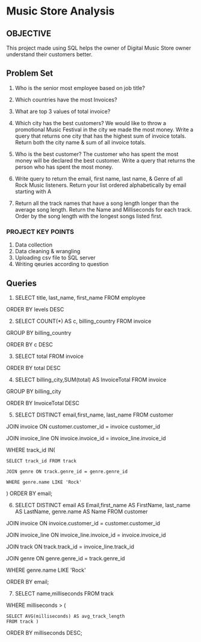 


# Music Store Analysis


## OBJECTIVE

This project made using SQL  helps the owner of  Digital Music Store owner understand their customers better. 
## Problem Set

1. Who is the senior most employee based on job title?
2. Which countries have the most Invoices?
3. What are top 3 values of total invoice?
4. Which city has the best customers? We would like to throw a promotional Music Festival in the city we made the most money. Write a query that returns one city that has the highest sum of invoice totals. Return both the city name & sum of all invoice totals.

5. Who is the best customer? The customer who has spent the most money will be declared the best customer. Write a query that returns the person who has spent the most money.

6. Write query to return the email, first name, last name, & Genre of all Rock Music listeners. Return your list ordered alphabetically by email starting with A
7. Return all the track names that have a song length longer than the average song length. Return the Name and Milliseconds for each track. Order by the song length with the longest songs listed first.


### PROJECT KEY POINTS
1. Data collection
2. Data cleaning & wrangling
3. Uploading csv file to SQL server
4. Writing qeuries according to question

## Queries
1. SELECT title, last_name, first_name 
FROM employee

ORDER BY levels DESC

2.  SELECT COUNT(*) AS c, billing_country 
FROM invoice

GROUP BY billing_country

ORDER BY c DESC

3.  SELECT total 
FROM invoice

ORDER BY total DESC

4. SELECT billing_city,SUM(total) AS InvoiceTotal
FROM invoice

GROUP BY billing_city

ORDER BY InvoiceTotal DESC

5. SELECT DISTINCT email,first_name, last_name
FROM customer

JOIN invoice ON customer.customer_id = invoice customer_id

JOIN invoice_line ON invoice.invoice_id = invoice_line.invoice_id

WHERE track_id IN(

	SELECT track_id FROM track

	JOIN genre ON track.genre_id = genre.genre_id

	WHERE genre.name LIKE 'Rock'
)
ORDER BY email;

6. SELECT DISTINCT email AS Email,first_name AS FirstName, last_name AS LastName, genre.name AS Name
FROM customer

JOIN invoice ON invoice.customer_id = customer.customer_id

JOIN invoice_line ON invoice_line.invoice_id = invoice.invoice_id

JOIN track ON track.track_id = invoice_line.track_id

JOIN genre ON genre.genre_id = track.genre_id

WHERE genre.name LIKE 'Rock'

ORDER BY email;

7. SELECT name,milliseconds
FROM track

WHERE milliseconds > (

	SELECT AVG(milliseconds) AS avg_track_length
	FROM track )

ORDER BY milliseconds DESC;






